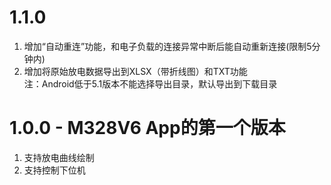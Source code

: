 # 1.1.0  
1. 增加“自动重连”功能，和电子负载的连接异常中断后能自动重新连接(限制5分钟内)     
2. 增加将原始放电数据导出到XLSX（带折线图）和TXT功能    
   注：Android低于5.1版本不能选择导出目录，默认导出到下载目录   

# 1.0.0 - M328V6 App的第一个版本   
1. 支持放电曲线绘制    
2. 支持控制下位机    


